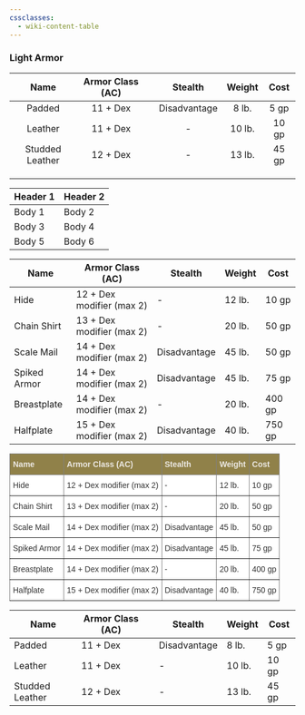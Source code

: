 ```yaml
---
cssclasses:
  - wiki-content-table
---
```

### Light Armor

|    **Name**     | **Armor Class (AC)** |     | **Stealth**  | **Weight** | **Cost** |
| :-------------: | :------------------: | --- | :----------: | :--------: | :------: |
|     Padded      |       11 + Dex       |     | Disadvantage |   8 lb.    |   5 gp   |
|     Leather     |       11 + Dex       |     |      -       |   10 lb.   |  10 gp   |
| Studded Leather |       12 + Dex       |     |      -       |   13 lb.   |  45 gp   |
|                 |                      |     |              |            |          |
|                 |                      |     |              |            |          |
|                 |                      |     |              |            |          |
<table class ="wiki-content-table"> <thead> <tr> <th>Header 1</th> <th>Header 2</th> </tr> </thead> <tbody> <tr> <td>Body 1</td> <td>Body 2</td> </tr> <tr> <td>Body 3</td> <td>Body 4</td> </tr> <tr> <td>Body 5</td> <td>Body 6</td> </tr> </tbody> </table>

<table><thead>
  <tr>
    <th>Name</th>
    <th>Armor Class (AC)</th>
    <th>Stealth</th>
    <th>Weight</th>
    <th>Cost</th>
  </tr></thead>
<tbody>
  <tr>
    <td>Hide</td>
    <td>12 + Dex modifier (max 2)</td>
    <td>-</td>
    <td>12 lb.</td>
    <td>10 gp</td>
  </tr>
  <tr>
    <td>Chain Shirt</td>
    <td>13 + Dex modifier (max 2)</td>
    <td>-</td>
    <td>20 lb.</td>
    <td>50 gp</td>
  </tr>
  <tr>
    <td>Scale Mail</td>
    <td>14 + Dex modifier (max 2)</td>
    <td>Disadvantage</td>
    <td>45 lb.</td>
    <td>50 gp</td>
  </tr>
  <tr>
    <td>Spiked Armor</td>
    <td>14 + Dex modifier (max 2)</td>
    <td>Disadvantage</td>
    <td>45 lb.</td>
    <td>75 gp</td>
  </tr>
  <tr>
    <td>Breastplate</td>
    <td>14 + Dex modifier (max 2)</td>
    <td>-</td>
    <td>20 lb.</td>
    <td>400 gp</td>
  </tr>
  <tr>
    <td>Halfplate</td>
    <td>15 + Dex modifier (max 2)</td>
    <td>Disadvantage</td>
    <td>40 lb.</td>
    <td>750 gp</td>
  </tr>
</tbody>
</table>

<style type="text/css">
.tg  {border-collapse:collapse;border-spacing:0;}
.tg td{border-color:black;border-style:solid;border-width:1px;font-family:Arial, sans-serif;font-size:14px;
  overflow:hidden;padding:10px 5px;word-break:normal;}
.tg th{border-color:black;border-style:solid;border-width:1px;font-family:Arial, sans-serif;font-size:14px;
  font-weight:normal;overflow:hidden;padding:10px 5px;word-break:normal;}
.tg .tg-acii{background-color:#FFF;border-color:inherit;color:#333;text-align:left;vertical-align:top}
.tg .tg-jly4{background-color:#908149;border-color:inherit;color:#ECE9E4;font-weight:bold;text-align:left;vertical-align:top}
</style>
<table class="tg"><thead>
  <tr style="color:#ECE9E4;background-color:#908149">
    <th class="tg-jly4"><span style="color:#ECE9E4;background-color:#908149">Name</span></th>
    <th class="tg-jly4"><span style="color:#ECE9E4;background-color:#908149">Armor Class (AC)</span></th>
    <th class="tg-jly4"><span style="color:#ECE9E4;background-color:#908149">Stealth</span></th>
    <th class="tg-jly4"><span style="color:#ECE9E4;background-color:#908149">Weight</span></th>
    <th class="tg-jly4"><span style="color:#ECE9E4;background-color:#908149">Cost</span></th>
  </tr></thead>
<tbody>
  <tr>
    <td class="tg-acii">Hide</td>
    <td class="tg-acii">12 + Dex modifier (max 2)</td>
    <td class="tg-acii">-</td>
    <td class="tg-acii">12 lb.</td>
    <td class="tg-acii">10 gp</td>
  </tr>
  <tr>
    <td class="tg-acii">Chain Shirt</td>
    <td class="tg-acii">13 + Dex modifier (max 2)</td>
    <td class="tg-acii">-</td>
    <td class="tg-acii">20 lb.</td>
    <td class="tg-acii">50 gp</td>
  </tr>
  <tr>
    <td class="tg-acii">Scale Mail</td>
    <td class="tg-acii">14 + Dex modifier (max 2)</td>
    <td class="tg-acii">Disadvantage</td>
    <td class="tg-acii">45 lb.</td>
    <td class="tg-acii">50 gp</td>
  </tr>
  <tr>
    <td class="tg-acii">Spiked Armor</td>
    <td class="tg-acii">14 + Dex modifier (max 2)</td>
    <td class="tg-acii">Disadvantage</td>
    <td class="tg-acii">45 lb.</td>
    <td class="tg-acii">75 gp</td>
  </tr>
  <tr>
    <td class="tg-acii">Breastplate</td>
    <td class="tg-acii">14 + Dex modifier (max 2)</td>
    <td class="tg-acii">-</td>
    <td class="tg-acii">20 lb.</td>
    <td class="tg-acii">400 gp</td>
  </tr>
  <tr>
    <td class="tg-acii">Halfplate</td>
    <td class="tg-acii">15 + Dex modifier (max 2)</td>
    <td class="tg-acii">Disadvantage</td>
    <td class="tg-acii">40 lb.</td>
    <td class="tg-acii">750 gp</td>
  </tr>
</tbody></table>




<table class ="wiki-content-table">
    <thead>
        <tr>
            <th>Name</th>
            <th>Armor Class (AC)</th>
            <th></th>
            <th>Stealth</th>
            <th>Weight</th>
            <th>Cost</th>
        </tr>
    </thead>
    <tbody>
        <tr>
            <td>Padded</td>
            <td>11 + Dex</td>
            <td></td>
            <td>Disadvantage</td>
            <td>8 lb.</td>
            <td>5 gp</td>
        </tr>
        <tr>
            <td>Leather</td>
            <td>11 + Dex</td>
            <td></td>
            <td>-</td>
            <td>10 lb.</td>
            <td>10 gp</td>
        </tr>
        <tr>
            <td>Studded Leather</td>
            <td>12 + Dex</td>
            <td></td>
            <td>-</td>
            <td>13 lb.</td>
            <td>45 gp</td>
        </tr>
    </tbody>
</table>

